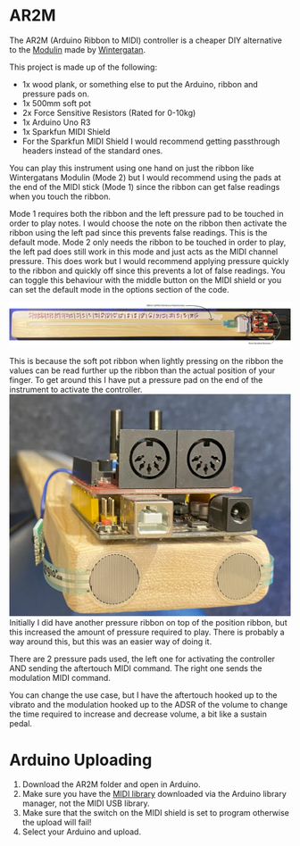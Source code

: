# AR2M
The AR2M (Arduino Ribbon to MIDI) controller is a cheaper DIY alternative to the [Modulin](https://www.youtube.com/watch?v=QaW5K85UDR0) made by [Wintergatan](https://www.youtube.com/@Wintergatan).

This project is made up of the following:
* 1x wood plank, or something else to put the Arduino, ribbon and pressure pads on.
* 1x 500mm soft pot
* 2x Force Sensitive Resistors (Rated for 0-10kg)
* 1x Arduino Uno R3
* 1x Sparkfun MIDI Shield
* For the Sparkfun MIDI Shield I would recommend getting passthrough headers instead of the standard ones.

You can play this instrument using one hand on just the ribbon like Wintergatans Modulin (Mode 2) but I would recommend using the pads at the end of the MIDI stick (Mode 1) since the ribbon can get false readings when you touch the ribbon.

Mode 1 requires both the ribbon and the left pressure pad to be touched in order to play notes. I would choose the note on the ribbon then activate the ribbon using the left pad since this prevents false readings. This is the default mode.
Mode 2 only needs the ribbon to be touched in order to play, the left pad does still work in this mode and just acts as the MIDI channel pressure. This does work but I would recommend applying pressure quickly to the ribbon and quickly off since this prevents a lot of false readings.
You can toggle this behaviour with the middle button on the MIDI shield or you can set the default mode in the options section of the code.

![AR2M Layout](https://raw.githubusercontent.com/CraCaNN/AR2M/main/AR2M%20diagram.png)

This is because the soft pot ribbon when lightly pressing on the ribbon the values can be read further up the ribbon than the actual position of your finger.
To get around this I have put a pressure pad on the end of the instrument to activate the controller. 
![Pressure end](https://github.com/CraCaNN/AR2M/blob/main/pressure%20close%20up.jpg)
Initially I did have another pressure ribbon on top of the position ribbon, but this increased the amount of pressure required to play.
There is probably a way around this, but this was an easier way of doing it.

There are 2 pressure pads used, the left one for activating the controller AND sending the aftertouch MIDI command.
The right one sends the modulation MIDI command.

You can change the use case, but I have the aftertouch hooked up to the vibrato and the modulation hooked up to the ADSR of the volume to change the time required to increase and decrease volume, a bit like a sustain pedal.

# Arduino Uploading
1. Download the AR2M folder and open in Arduino.
2. Make sure you have the [MIDI library](https://github.com/FortySevenEffects/arduino_midi_library) downloaded via the Arduino library manager, not the MIDI USB library.
3. Make sure that the switch on the MIDI shield is set to program otherwise the upload will fail!
4. Select your Arduino and upload.
